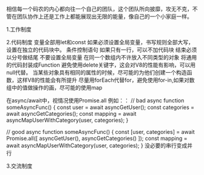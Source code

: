 
相信每一个码农的内心都向往一个自己的团队，这个团队所向披靡，攻无不克，不管在团队协作上还是工作上都能展现出无限的能量，像自己的一个小家庭一样。

1.工作制度

2.代码制度
变量全部用let和const 如果必须设置全局变量，书写规则全部大写，设置在独立的代码块中。
条件控制语句 如果只有一行，可以不加代码块
结束必须以分号做结尾
不要设置全局变量
在同一个数组内不许放入不同类型的对象
将通用的代码封装成Function
避免使用delete关键字，这会对V8的性能有影响，可以用null代替。
当某些对象具有相同的属性的时候，尽可能的为他们创建一个构造函数，这样V8的性能会有所提升
尽量用forEach代替for，避免使用for-in,如果对数组中的值做操作的画，尽可能的使用map

在async/await中，视情况使用Promise.all 例如：：
// bad
async function someAsyncFunc() {
    const user = await asyncGetUser();
    const categories = await asyncGetCategories();
    const mapping = await asyncMapUserWithCategory(user, categories);
}
 
// good
async function someAsyncFunc() {
    const [user, categories] = await Promise.all([
        asyncGetUser(),
        asyncGetCategories()
    ]);
    const mapping = await asyncMapUserWithCategory(user, categories);
}
没必要的串行变成并行


3.交流制度